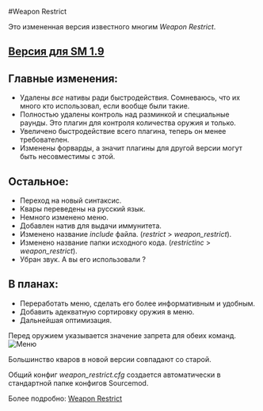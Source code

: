 #Weapon Restrict

Это измененная версия известного многим *Weapon Restrict*.

## [Версия для SM 1.9](https://github.com/SomethingFromSomewhere/Weapon-Restrict-Forked/tree/new)

## Главные изменения:

- Удалены *все* нативы ради быстродействия. Сомневаюсь, что их много кто использовал, если вообще были такие.
- Полностью удалены контроль над разминкой и специальные раунды. Это плагин для контроля количества оружия и только.
- Увеличено быстродействие всего плагина, теперь он менее требователен.
- Изменены форварды, а значит плагины для другой версии могут быть несовместимы с этой.

## Остальное:
- Переход на новый синтаксис.
- Квары переведены на русский язык.
- Немного изменено меню.
- Добавлен натив для выдачи иммунитета.
- Изменено название *include* файла. (*restrict* > *weapon_restrict*).
- Изменено название папки исходного кода. (*restrictinc* > *weapon_restrict*).
- Убран звук. А вы его использовали ?

## В планах:
- Переработать меню, сделать его более информативным и удобным.
- Добавить адекватную сортировку оружия в меню.
- Дальнейшая оптимизация.

Перед оружием указывается значение запрета для обеих команд.
![Меню](http://hlmod.ru/attachments/upload_2017-10-9_22-34-34-png.26198/)

Большинство кваров в новой версии совпадают со старой.

Общий конфиг *weapon_restrict.cfg* создается автоматически в стандартной папке конфигов Sourcemod.

Более подробно: [Weapon Restrict](http://hlmod.ru/resources/weapon-restrict-forked.620/)
